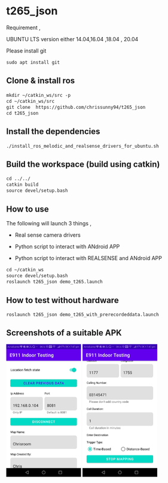 # t265_json

Requirement ,

UBUNTU LTS version either 14.04,16.04 ,18.04 , 20.04


Please install git 

```
sudo apt install git 
```


## Clone & install ros

```
mkdir ~/catkin_ws/src -p
cd ~/catkin_ws/src
git clone  https://github.com/chrissunny94/t265_json
cd t265_json
```





## Install the dependencies 


```
./install_ros_melodic_and_realsense_drivers_for_ubuntu.sh
```



## Build the workspace (build using catkin) 


```
cd ../../
catkin build
source devel/setup.bash
```


## How to use

The following will launch 3 things ,

- Real sense camera drivers

- Python script to interact with ANdroid APP

- Python script to interact with REALSENSE and ANdroid APP



```
cd ~/catkin_ws
source devel/setup.bash
roslaunch t265_json demo_t265.launch

```



## How to test without hardware 


```
roslaunch t265_json demo_t265_with_prerecordeddata.launch
```


## Screenshots of a suitable APK

<img src="docs/android.jpeg" width="200">
<img src="docs/android1.jpeg" width="200">



